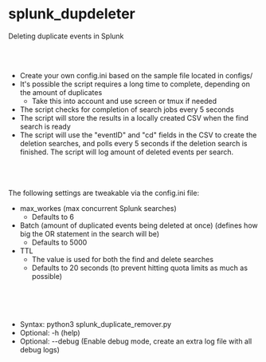 # splunk_dupdeleter
Deleting duplicate events in Splunk

<br/><br/>
- Create your own config.ini based on the sample file located in configs/
- It's possible the script requires a long time to complete, depending on the amount of duplicates
    - Take this into account and use screen or tmux if needed
- The script checks for completion of search jobs every 5 seconds
- The script will store the results in a locally created CSV when the find search is ready
- The script will use the "eventID" and "cd" fields in the CSV to create the deletion searches, and polls every 5  seconds if the deletion search is finished. The script will log amount of deleted events per search.
<br/><br/>

<br/><br/>
The following settings are tweakable via the config.ini file:
- max_workes (max concurrent Splunk searches)
    - Defaults to 6
- Batch (amount of duplicated events being deleted at once) (defines how big the OR statement in the search will be)
    - Defaults to 5000
- TTL 
    - The value is used for both the find and delete searches
    - Defaults to 20 seconds (to prevent hitting quota limits as much as possible)
<br/><br/>

<br/><br/>
- Syntax: python3 splunk_duplicate_remover.py
- Optional: -h (help)
- Optional: --debug (Enable debug mode, create an extra log file with all debug logs)
<br/><br/>
